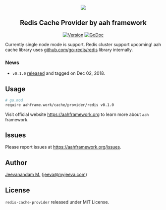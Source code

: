 <p align="center">
  <img src="https://cdn.aahframework.org/assets/img/aah-logo-64x64.png" />
  <h2 align="center">Redis Cache Provider by aah framework</h2>
</p>
<p align="center">
  <p align="center"><a href="https://github.com/go-aah/redis-cache-provider/releases/latest"><img src="https://img.shields.io/badge/version-v0.1.0-blue.svg" alt="Version"></a> <a href="https://godoc.org/aahframe.work/cache/provider/redis"><img src="https://godoc.org/aahframe.work/cache/provider/redis?status.svg" alt="GoDoc"></a></p>
</p>

Currently single node mode is support. Redis cluster support upcoming! aah cache library uses [github.com/go-redis/redis](https://godoc.org/github.com/go-redis/redis) library internally. 

### News

  * `v0.1.0` [released](https://github.com/go-aah/redis-cache-provider/releases/latest) and tagged on Dec 02, 2018.

## Usage

```bash
# go.mod
require aahframe.work/cache/provider/redis v0.1.0
```

Visit official website https://aahframework.org to learn more about `aah` framework.

## Issues

Please report issues at https://aahframework.org/issues.

## Author

[Jeevanandam M.](https://github.com/jeevatkm) (jeeva@myjeeva.com)

## License

`redis-cache-provider` released under MIT License.
